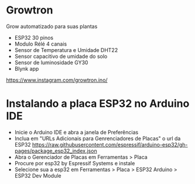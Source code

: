 # Growtron

Grow automatizado para suas plantas
* ESP32 30 pinos
* Modulo Rélé 4 canais
* Sensor de Temperatura e Umidade DHT22
* Sensor capacitivo de umidade do solo
* Sensor de luminosidade GY30
* Blynk app

https://www.instagram.com/growtron.ino/


# Instalando a placa ESP32 no Arduino IDE

* Inicie o Arduino IDE e abra a janela de Preferências
* Inclua em "URLs Adicionais para Genrenciadores de Placas" o url da ESP32 https://raw.githubusercontent.com/espressif/arduino-esp32/gh-pages/package_esp32_index.json 
* Abra o Gerenciador de Placas em Ferramentas > Placa
* Procure por esp32 by Espressif Systems e instale
* Selecione sua a esp32 em Ferramentas > Placa > ESP32 Arduino > ESP32 Dev Module
